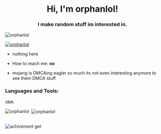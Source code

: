 <h1 align="center">Hi, I'm orphanlol!</h1>
<h3 align="center">I make random stuff im interested in.</h3>

<p align="left"> <img src="https://komarev.com/ghpvc/?username=orphanlol&label=Profile%20views&color=0e75b6&style=flat" alt="orphanlol" /> </p>

<p align="left"> <a href="https://github.com/ryo-ma/github-profile-trophy"><img src="https://github-profile-trophy.vercel.app/?username=orphanlol" alt="orphanlol" /></a> </p>

- nothing here

- How to reach me: **no**

- mojang is DMCAing eagler so much its not even interesting anymore to see them DMCA stuff
<h3 align="left">Languages and Tools:</h3>
idek

<p><img align="left" src="https://github-readme-stats.vercel.app/api/top-langs?username=orphanlol&show_icons=true&theme=dark&locale=en&layout=compact" alt="orphanlol" /></p>

<p>&nbsp;<img align="center" src="https://github-readme-stats.vercel.app/api?username=orphanlol&show_icons=true&locale=en" alt="orphanlol" /></p><br>
<img src="https://github.com/orphanlol/Orphanlol/assets/83834491/cc679dc2-5389-446a-b7a4-a9a0017aeca3" alt="achivement get" />
